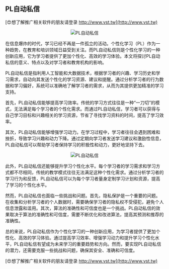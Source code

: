 ## **PL自动私信**

[😍想了解推广相关软件的朋友请登录 http://www.vst.tw](http://www.vst.tw)

 <center><img src="https://vst.tw/MP4/tuiguang/png/2.png" alt="PL自动私信"></center>

在信息爆炸的时代，学习已经不再是一件孤立的活动。个性化学习（PL）作为一种趋势，在教育和培训领域日益受到关注。而PL自动私信则是个性化学习的一种创新应用，它为学习者提供了更加个性化、高效的学习体验。本文将探讨PL自动私信的意义、特点以及对学习者和教育机构的影响。

PL自动私信是指利用人工智能和大数据技术，根据学习者的兴趣、学习历史和学习需求，自动向其发送个性化的学习资源、建议和提醒。通过分析学习者的行为数据和学习偏好，系统可以准确地了解学习者的需求，从而为其提供更加精准的学习支持。

首先，PL自动私信能够提高学习效率。传统的学习方式往往是一种“一刀切”的模式，无法满足每个学习者的个性化需求。而通过PL自动私信，学习者可以获得与自己学习目标和兴趣相关的学习资源，节省了寻找学习资料的时间，提高了学习效率。

其次，PL自动私信能够增强学习动力。在学习过程中，学习者往往会遇到困难和挫折，导致学习兴趣和动力下降。通过定期向学习者发送学习建议和激励性信息，PL自动私信可以帮助学习者保持学习的积极性和动力，更好地坚持下去。

 <center><img src="https://vst.tw/MP4/tuiguang/png/8.png" alt="PL自动私信"></center>

此外，PL自动私信还能够提升学习个性化水平。每个学习者的学习需求和学习方式都不尽相同，传统的教学模式往往无法满足这种个性化需求。通过分析学习者的学习行为和反馈，PL自动私信可以为每个学习者量身定制学习计划和资源，提高了学习的个性化水平。

然而，PL自动私信也面临一些挑战和问题。首先，隐私保护是一个重要的问题。在收集和分析学习者的个人数据时，需要确保学习者的隐私权不受侵犯，避免个人信息泄露和滥用。其次，算法的准确性和可信度也是一个挑战。PL自动私信的效果取决于算法的准确性和可信度，需要不断优化和改进算法，提高其预测和推荐的准确性。

总的来说，PL自动私信作为个性化学习的一种创新应用，为学习者提供了更加个性化、高效的学习体验。通过提高学习效率、增强学习动力和提升学习个性化水平，PL自动私信有望成为未来学习的重要趋势和方向。然而，要实现PL自动私信的潜力，还需要克服一些挑战和问题，确保其安全、准确和可信度。

[😍想了解推广相关软件的朋友请登录 http://www.vst.tw](http://www.vst.tw)



